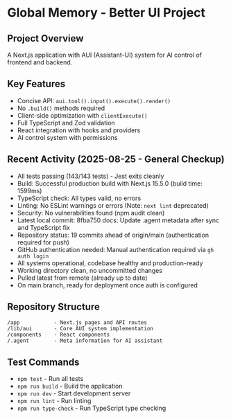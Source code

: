 # Global Memory - Better UI Project

## Project Overview
A Next.js application with AUI (Assistant-UI) system for AI control of frontend and backend.

## Key Features
- Concise API: `aui.tool().input().execute().render()`
- No `.build()` methods required
- Client-side optimization with `clientExecute()`
- Full TypeScript and Zod validation
- React integration with hooks and providers
- AI control system with permissions

## Recent Activity (2025-08-25 - General Checkup)
- All tests passing (143/143 tests) - Jest exits cleanly
- Build: Successful production build with Next.js 15.5.0 (build time: 1599ms)
- TypeScript check: All types valid, no errors
- Linting: No ESLint warnings or errors (Note: `next lint` deprecated)
- Security: No vulnerabilities found (npm audit clean)
- Latest local commit: 8fba750 docs: Update .agent metadata after sync and TypeScript fix
- Repository status: 19 commits ahead of origin/main (authentication required for push)
- GitHub authentication needed: Manual authentication required via `gh auth login`
- All systems operational, codebase healthy and production-ready
- Working directory clean, no uncommitted changes
- Pulled latest from remote (already up to date)
- On main branch, ready for deployment once auth is configured

## Repository Structure
```
/app           - Next.js pages and API routes
/lib/aui       - Core AUI system implementation
/components    - React components
/.agent        - Meta information for AI assistant
```

## Test Commands
- `npm test` - Run all tests
- `npm run build` - Build the application
- `npm run dev` - Start development server
- `npm run lint` - Run linting
- `npm run type-check` - Run TypeScript type checking